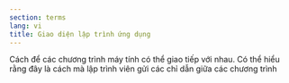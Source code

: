 ```yaml
---
section: terms
lang: vi
title: Giao diện lập trình ứng dụng
---
```


Cách để các chương trình máy tính có thể giao tiếp với nhau. Có thể hiểu rằng đây là cách mà lập trình viên gửi các chỉ dẫn giữa các chương trình
